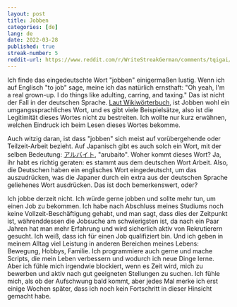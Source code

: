 ```yaml
---
layout: post
title: Jobben 
categories: [de]
lang: de
date: 2022-03-28
published: true
streak-number: 5
reddit-url: https://www.reddit.com/r/WriteStreakGerman/comments/tqigai/streak_5_jobben/
---
```

Ich finde das eingedeutschte Wort "jobben" einigermaßen lustig. Wenn ich auf Englisch "to job" sage, meine ich das natürlich ernsthaft: "Oh yeah, I'm a real grown-up. I do things like adulting, carring, and taxing." Das ist nicht der Fall in der deutschen Sprache. [Laut Wikiwörterbuch](https://de.wiktionary.org/wiki/jobben), ist Jobben wohl ein umgangssprachliches Wort, und es gibt viele Beispielsätze, also ist die Legitimität dieses Wortes nicht zu bestreiten. Ich wollte nur kurz erwähnen, welchen Eindruck ich beim Lesen dieses Wortes bekomme.

Auch witzig daran, ist dass "jobben" sich meist auf vorübergehende oder Teilzeit-Arbeit bezieht. Auf Japanisch gibt es auch solch ein Wort, mit der selben Bedeutung: [アルバイト](https://en.wiktionary.org/wiki/%E3%82%A2%E3%83%AB%E3%83%90%E3%82%A4%E3%83%88), "arubaito". Woher kommt dieses Wort? Ja, ihr habt es richtig geraten: es stammt aus dem deutschen Wort Arbeit. Also, die Deutschen haben ein englisches Wort eingedeutscht, um das auszudrücken, was die Japaner durch ein extra aus der deutschen Sprache geliehenes Wort ausdrücken. Das ist doch bemerkenswert, oder?

Ich jobbe derzeit nicht. Ich würde gerne jobben und sollte mehr tun, um einen Job zu bekommen. Ich habe nach Abschluss meines Studiums noch keine Vollzeit-Beschäftigung gehabt, und man sagt, dass dies der Zeitpunkt ist, währenddessen die Jobsuche am schwierigsten ist, da nach ein Paar Jahren hat man mehr Erfahrung und wird sicherlich aktiv von Rekrutierern gesucht. Ich weiß, dass ich für einen Job qualifiziert bin. Und ich geben in meinem Alltag viel Leistung in anderen Bereichen meines Lebens: Bewegung, Hobbys, Familie. Ich programmiere auch gerne und mache Scripts, die mein Leben verbessern und wodurch ich neue Dinge lerne. Aber ich fühle mich irgendwie blockiert, wenn es Zeit wird, mich zu bewerben und aktiv nach gut geeigneten Stellungen zu suchen. Ich fühle mich, als ob der Aufschwung bald kommt, aber jedes Mal merke ich erst einige Wochen später, dass ich noch kein Fortschritt in dieser Hinsicht gemacht habe.

